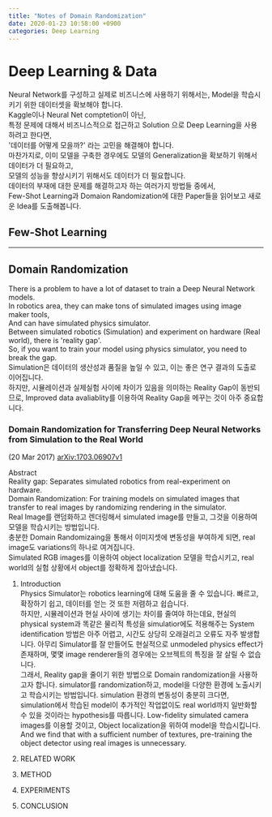 ```yaml
---
title: "Notes of Domain Randomization"
date: 2020-01-23 10:58:00 +0900
categories: Deep Learning
---
```


# Deep Learning & Data      
Neural Network를 구성하고 실제로 비즈니스에 사용하기 위해서는, Model을 학습시키기 위한 데이터셋을 확보해야 합니다.      
Kaggle이나 Neural Net comptetion이 아닌,     
특정 문제에 대해서 비즈니스적으로 접근하고 Solution 으로 Deep Learning을 사용하려고 한다면,      
'데이터를 어떻게 모을까?' 라는 고민을 해결해야 합니다.      
마찬가지로, 이미 모델을 구축한 경우에도 모델의 Generalization을 확보하기 위해서 데이터가 더 필요하고,      
모델의 성능을 향상시키기 위해서도 데이터가 더 필요합니다.      
데이터의 부재에 대한 문제를 해결하고자 하는 여러가지 방법들 중에서,      
Few-Shot Learning과 Domaion Randomization에 대한 Paper들을 읽어보고 새로운 Idea를 도출해봅니다.     


## Few-Shot Learning

- - -

## Domain Randomization

There is a problem to have a lot of dataset to train a Deep Neural Network models.      
In robotics area, they can make tons of simulated images using image maker tools,     
And can have simulated physics simulator.     
Between simulated robotics (Simulation) and experiment on hardware (Real world), there is 'reality gap'.      
So, if you want to train your model using physics simulator, you need to break the gap.      
Simulation은 데이터의 생산성과 품질을 높일 수 있고, 이는 좋은 연구 결과의 도출로 이어집니다.      
하지만, 시뮬레이션과 실제실험 사이에 차이가 있음을 의미하는 Reality Gap이 동반되므로,
Improved data avaliablity를 이용하여 Reality Gap을 메꾸는 것이 아주 중요합니다.     

### Domain Randomization for Transferring Deep Neural Networks from Simulation to the Real World       
(20 Mar 2017) <arXiv:1703.06907v1>      
    
Abstract      
Reality gap: Separates simulated robotics from real-experiment on hardware.     
Domain Randomization: For training models on simulated images that transfer to real images by randomizing rendering in the simulator.     
Real Image를 랜덤화하고 렌더링해서 simulated image를 만들고, 그것을 이용하여 모델을 학습시키는 방법입니다.     
충분한 Domain Randomizaing을 통해서 이미지셋에 변동성을 부여하게 되면, real image도 variations의 하나로 여겨집니다.     
Simulated RGB images를 이용하여 object localization 모델을 학습시키고, real world의 실험 상황에서 object를 정확하게 잡아냈습니다.      

1. Introduction     
Physics Simulator는 robotics learning에 대해 도움을 줄 수 있습니다. 빠르고, 확장하기 쉽고, 데이터를 얻는 것 또한 저렴하고 쉽습니다.      
하지만, 시뮬레이션과 현실 사이에 생기는 차이를 줄여야 하는데요, 현실의 physical system과 똑같은 물리적 특성을 simulatior에도 적용해주는 System identification 방법은 아주 어렵고, 시간도 상당히 오래걸리고 오류도 자주 발생합니다. 아무리 Simulator를 잘 만들어도 현실적으로 unmodeled physics effect가 존재하며, 몇몇 image renderer들의 경우에는 오브젝트의 특징을 잘 살릴 수 없습니다.      
그래서, Reality gap을 줄이기 위한 방법으로 Domain randomization을 사용하고자 합니다. simulator를 randomization하고, model을 다양한 환경에 노출시키고 학습시키는 방법입니다. simulation 환경의 변동성이 충분히 크다면, simulation에서 학습된 model이 추가적인 작업없이도 real world까지 일반화할 수 있을 것이라는 hypothesis를 따릅니다. Low-fidelity simulated camera images를 이용할 것이고, Object localization을 위하여 model을 학습시킵니다. And we find that with a sufficient number of textures, pre-training the object detector using real images is unnecessary.

2. RELATED WORK     
3. METHOD     
4. EXPERIMENTS      
5. CONCLUSION     
